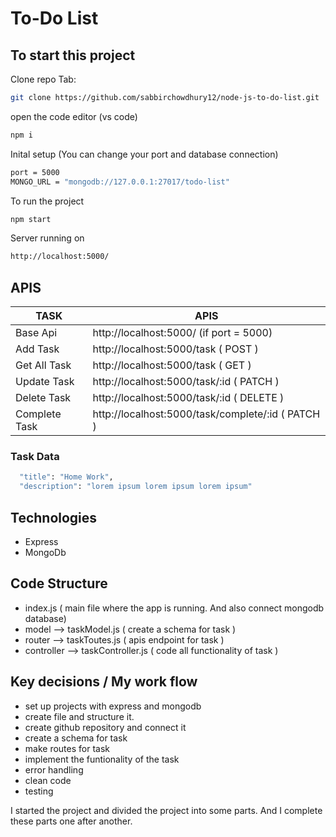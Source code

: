 # To-Do List

## To start this project

Clone repo Tab:

```sh
git clone https://github.com/sabbirchowdhury12/node-js-to-do-list.git
```

open the code editor (vs code)

```sh
npm i
```

Inital setup (You can change your port and database connection)

```sh
port = 5000
MONGO_URL = "mongodb://127.0.0.1:27017/todo-list"
```

To run the project

```sh
npm start
```

Server running on

```sh
http://localhost:5000/
```

## APIS

| TASK          | APIS                                              |
| ------------- | ------------------------------------------------- |
| Base Api      | http://localhost:5000/ (if port = 5000)           |
| Add Task      | http://localhost:5000/task ( POST )               |
| Get All Task  | http://localhost:5000/task ( GET )                |
| Update Task   | http://localhost:5000/task/:id ( PATCH )          |
| Delete Task   | http://localhost:5000/task/:id ( DELETE )         |
| Complete Task | http://localhost:5000/task/complete/:id ( PATCH ) |

### Task Data

```sh
  "title": "Home Work",
  "description": "lorem ipsum lorem ipsum lorem ipsum"
```

## Technologies

- Express
- MongoDb

## Code Structure

- index.js ( main file where the app is running. And also connect mongodb database)
- model --> taskModel.js ( create a schema for task )
- router --> taskToutes.js ( apis endpoint for task )
- controller --> taskController.js ( code all functionality of task )

## Key decisions / My work flow

- set up projects with express and mongodb
- create file and structure it.
- create github repository and connect it
- create a schema for task
- make routes for task
- implement the funtionality of the task
- error handling
- clean code
- testing

I started the project and divided the project into some parts. And I complete these parts one after another.
